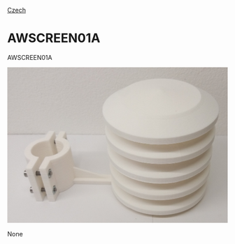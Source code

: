 
[Czech](./README.cs.md)
<!--- module --->
# AWSCREEN01A
<!--- Emodule --->

<!--- subtitle --->AWSCREEN01A<!--- Esubtitle --->

![AWSCREEN01A](DOC/SRC/img/20170120_224408.jpg)

<!--- description --->None<!--- Edescription --->
            